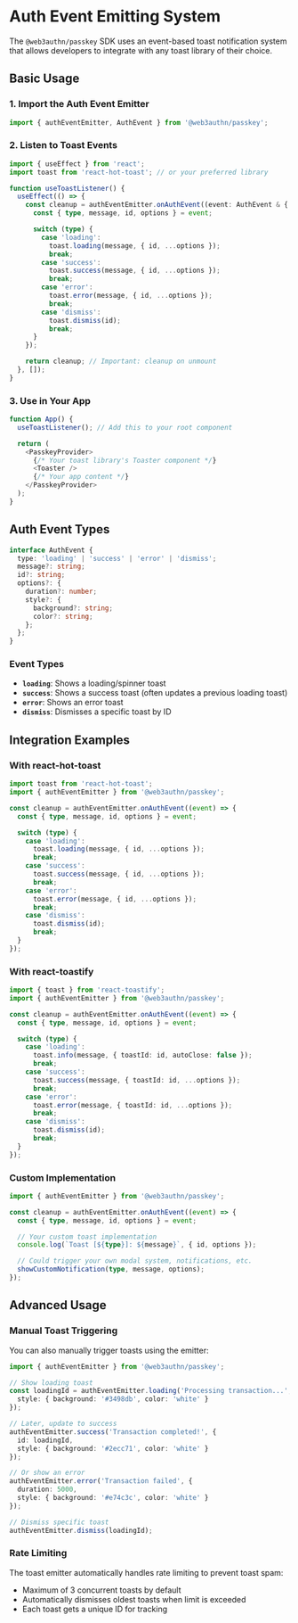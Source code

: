 # Auth Event Emitting System

The `@web3authn/passkey` SDK uses an event-based toast notification system that allows developers to integrate with any toast library of their choice.

## Basic Usage

### 1. Import the Auth Event Emitter

```typescript
import { authEventEmitter, AuthEvent } from '@web3authn/passkey';
```

### 2. Listen to Toast Events

```typescript
import { useEffect } from 'react';
import toast from 'react-hot-toast'; // or your preferred library

function useToastListener() {
  useEffect(() => {
    const cleanup = authEventEmitter.onAuthEvent((event: AuthEvent & { id: string }) => {
      const { type, message, id, options } = event;

      switch (type) {
        case 'loading':
          toast.loading(message, { id, ...options });
          break;
        case 'success':
          toast.success(message, { id, ...options });
          break;
        case 'error':
          toast.error(message, { id, ...options });
          break;
        case 'dismiss':
          toast.dismiss(id);
          break;
      }
    });

    return cleanup; // Important: cleanup on unmount
  }, []);
}
```

### 3. Use in Your App

```typescript
function App() {
  useToastListener(); // Add this to your root component

  return (
    <PasskeyProvider>
      {/* Your toast library's Toaster component */}
      <Toaster />
      {/* Your app content */}
    </PasskeyProvider>
  );
}
```

## Auth Event Types

```typescript
interface AuthEvent {
  type: 'loading' | 'success' | 'error' | 'dismiss';
  message?: string;
  id?: string;
  options?: {
    duration?: number;
    style?: {
      background?: string;
      color?: string;
    };
  };
}
```

### Event Types

- **`loading`**: Shows a loading/spinner toast
- **`success`**: Shows a success toast (often updates a previous loading toast)
- **`error`**: Shows an error toast
- **`dismiss`**: Dismisses a specific toast by ID

## Integration Examples

### With react-hot-toast

```typescript
import toast from 'react-hot-toast';
import { authEventEmitter } from '@web3authn/passkey';

const cleanup = authEventEmitter.onAuthEvent((event) => {
  const { type, message, id, options } = event;

  switch (type) {
    case 'loading':
      toast.loading(message, { id, ...options });
      break;
    case 'success':
      toast.success(message, { id, ...options });
      break;
    case 'error':
      toast.error(message, { id, ...options });
      break;
    case 'dismiss':
      toast.dismiss(id);
      break;
  }
});
```

### With react-toastify

```typescript
import { toast } from 'react-toastify';
import { authEventEmitter } from '@web3authn/passkey';

const cleanup = authEventEmitter.onAuthEvent((event) => {
  const { type, message, id, options } = event;

  switch (type) {
    case 'loading':
      toast.info(message, { toastId: id, autoClose: false });
      break;
    case 'success':
      toast.success(message, { toastId: id, ...options });
      break;
    case 'error':
      toast.error(message, { toastId: id, ...options });
      break;
    case 'dismiss':
      toast.dismiss(id);
      break;
  }
});
```

### Custom Implementation

```typescript
import { authEventEmitter } from '@web3authn/passkey';

const cleanup = authEventEmitter.onAuthEvent((event) => {
  const { type, message, id, options } = event;

  // Your custom toast implementation
  console.log(`Toast [${type}]: ${message}`, { id, options });

  // Could trigger your own modal system, notifications, etc.
  showCustomNotification(type, message, options);
});
```

## Advanced Usage

### Manual Toast Triggering

You can also manually trigger toasts using the emitter:

```typescript
import { authEventEmitter } from '@web3authn/passkey';

// Show loading toast
const loadingId = authEventEmitter.loading('Processing transaction...', {
  style: { background: '#3498db', color: 'white' }
});

// Later, update to success
authEventEmitter.success('Transaction completed!', {
  id: loadingId,
  style: { background: '#2ecc71', color: 'white' }
});

// Or show an error
authEventEmitter.error('Transaction failed', {
  duration: 5000,
  style: { background: '#e74c3c', color: 'white' }
});

// Dismiss specific toast
authEventEmitter.dismiss(loadingId);
```

### Rate Limiting

The toast emitter automatically handles rate limiting to prevent toast spam:

- Maximum of 3 concurrent toasts by default
- Automatically dismisses oldest toasts when limit is exceeded
- Each toast gets a unique ID for tracking

